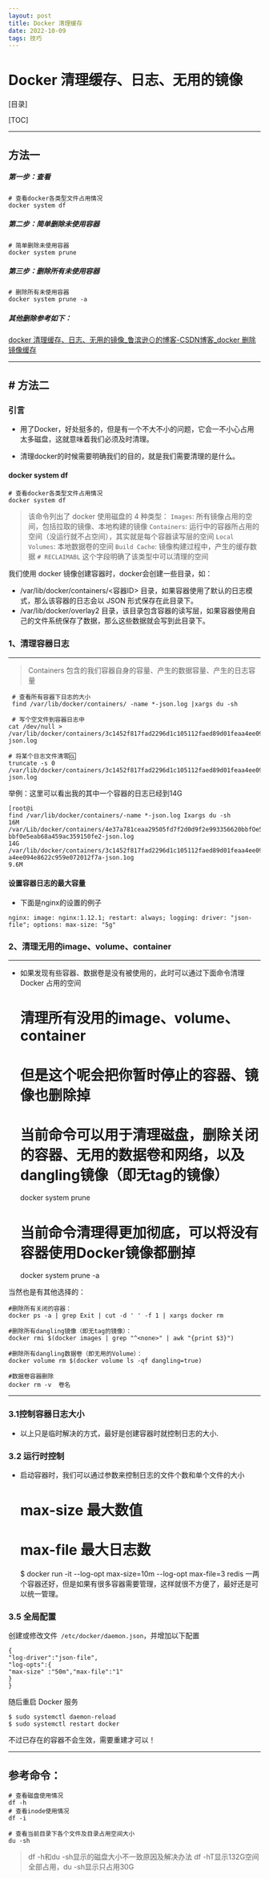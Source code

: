 ```yaml
---
layout: post
title: Docker 清理缓存
date: 2022-10-09
tags: 技巧
---
```


# Docker 清理缓存、日志、无用的镜像

[目录]

[TOC]

------------
## 方法一
##### 第一步：查看
    # 查看docker各类型文件占用情况
    docker system df

##### 第二步：简单删除未使用容器
    # 简单删除未使用容器
    docker system prune


##### 第三步：删除所有未使用容器
    # 删除所有未使用容器
    docker system prune -a

##### 其他删除参考如下：
[docker 清理缓存、日志、无用的镜像_鲁滨逊⊙的博客-CSDN博客_docker 删除镜像缓存](https://blog.csdn.net/weixin_42324489/article/details/124589161 "docker 清理缓存、日志、无用的镜像_鲁滨逊⊙的博客-CSDN博客_docker 删除镜像缓存")


------------
## # 方法二
### 引言
- 用了Docker，好处挺多的，但是有一个不大不小的问题，它会一不小心占用太多磁盘，这就意味着我们必须及时清理。

- 清理docker的时候需要明确我们的目的，就是我们需要清理的是什么。

#### docker system df
    # 查看docker各类型文件占用情况
    docker system df
 
> 该命令列出了 docker 使用磁盘的 4 种类型：
> `Images`: 所有镜像占用的空间，包括拉取的镜像、本地构建的镜像
> `Containers`: 运行中的容器所占用的空间（没运行就不占空间），其实就是每个容器读写层的空间
> `Local Volumes`: 本地数据卷的空间
> `Build Cache`: 镜像构建过程中，产生的缓存数据
> `# RECLAIMABL` 这个字段明确了该类型中可以清理的空间


我们使用 docker 镜像创建容器时，docker会创建一些目录，如：

- /var/lib/docker/containers/<容器ID> 目录，如果容器使用了默认的日志模式，那么该容器的日志会以 JSON 形式保存在此目录下。
- /var/lib/docker/overlay2 目录，该目录包含容器的读写层，如果容器使用自己的文件系统保存了数据，那么这些数据就会写到此目录下。


### 1、清理容器日志

------------



> Containers 包含的我们容器自身的容量、产生的数据容量、产生的日志容量

     # 查看所有容器下日志的大小
     find /var/lib/docker/containers/ -name *-json.log |xargs du -sh

	 # 写个空文件到容器日志中
    cat /dev/null > /var/lib/docker/containers/3c1452f817fad2296d1c105112faed89d01feaa4ee094e8622c959e072012f7a/3c1452f817fad2296d1c105112faed89d01feaa4ee094e8622c959e072012f7a-json.log
 
    # 将某个日志文件清零🆑
    truncate -s 0 /var/lib/docker/containers/3c1452f817fad2296d1c105112faed89d01feaa4ee094e8622c959e072012f7a/3c1452f817fad2296d1c105112faed89d01feaa4ee094e8622c959e072012f7a-json.log

举例：这里可以看出我的其中一个容器的日志已经到14G

    [root@i
    find /var/lib/docker/containers/-name *-json.log Ixargs du -sh
    16M
    /var/Lib/docker/containers/4e37a781ceaa29505fd7f2d0d9f2e993356620bbfOe5eab68a459ac359150fe2/4e37a781ceaa29505fd7f2d0d9f2e993356620
    bbf0e5eab68a459ac359150fe2-json.log
    14G
    /var/lib/docker/containers/3c1452f817fad2296d1c105112faed89d01feaa4ee094e8622c959e072012f7a/3c1452f817fad2296d1c105112faed89d01fea
    a4ee094e8622c959e072012f7a-json.1og
    9.6M

#### 设置容器日志的最大容量
- 下面是nginx的设置的例子

`nginx:
  image: nginx:1.12.1;
  restart: always;
  logging:
    driver: "json-file";
  options:
    max-size: "5g"`


### 2、清理无用的image、volume、container

------------


- 如果发现有些容器、数据卷是没有被使用的，此时可以通过下面命令清理 Docker 占用的空间





    # 清理所有没用的image、volume、container
    # 但是这个呢会把你暂时停止的容器、镜像也删除掉
    # 当前命令可以用于清理磁盘，删除关闭的容器、无用的数据卷和网络，以及dangling镜像（即无tag的镜像）
    docker system prune 
    # 当前命令清理得更加彻底，可以将没有容器使用Docker镜像都删掉
    docker system prune -a

当然也是有其他选择的：



    #删除所有关闭的容器：
    docker ps -a | grep Exit | cut -d ' ' -f 1 | xargs docker rm

    #删除所有dangling镜像（即无tag的镜像）：
    docker rmi $(docker images | grep "^<none>" | awk "{print $3}")

    #删除所有dangling数据卷（即无用的Volume）：
    docker volume rm $(docker volume ls -qf dangling=true)

    #数据卷容器删除
    docker rm -v  卷名
-------------------------------------------------------------------------

### 3.1控制容器日志大小
- 以上只是临时解决的方式，最好是创建容器时就控制日志的大小.

### 3.2 运行时控制
- 启动容器时，我们可以通过参数来控制日志的文件个数和单个文件的大小


    # max-size 最大数值
    # max-file 最大日志数
    $ docker run -it --log-opt max-size=10m --log-opt max-file=3 redis
一两个容器还好，但是如果有很多容器需要管理，这样就很不方便了，最好还是可以统一管理。

### 3.5 全局配置

创建或修改文件` /etc/docker/daemon.json`，并增加以下配置

    {
    "log-driver":"json-file",
    "log-opts":{
    "max-size" :"50m","max-file":"1"
    }
    }
随后重启 Docker 服务

    $ sudo systemctl daemon-reload
    $ sudo systemctl restart docker
不过已存在的容器不会生效，需要重建才可以！

---------------------------------------------------------------------------

## 参考命令：

    # 查看磁盘使用情况
	df -h
    # 查看inode使用情况
	df -i

	# 查看当前目录下各个文件及目录占用空间大小
    du -sh
> df -h和du -sh显示的磁盘大小不一致原因及解决办法
df -hT显示132G空间全部占用，du -sh显示只占用30G
